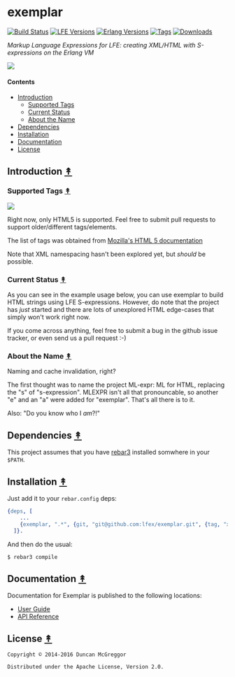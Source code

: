 # exemplar

[![Build Status][travis badge]][travis]
[![LFE Versions][lfe badge]][lfe]
[![Erlang Versions][erlang badge]][versions]
[![Tags][github tags badge]][github tags]
[![Downloads][hex downloads]][hex package]

*Markup Language Expressions for LFE: creating XML/HTML with S-expressions on the Erlang VM*

[![][juggernaut-tiny]][juggernaut-large]


#### Contents

* [Introduction](#introduction-)
  * [Supported Tags](#supported-tags-)
  * [Current Status](#current-status-)
  * [About the Name](#about-the-name-)
* [Dependencies](#dependencies-)
* [Installation](#installation-)
* [Documentation](#documentation-)
* [License](#license-)


## Introduction [&#x219F;](#contents)

### Supported Tags [&#x219F;](#contents)

[![][html5_logo]][html5_logo]

[html5_logo]: priv/images/HTML5_Logo_tiny.png

Right now, only HTML5 is supported. Feel free to submit pull requests to support
older/different tags/elements.

The list of tags was obtained from [Mozilla's HTML 5 documentation][mz]

[mz]: https://developer.mozilla.org/en-US/docs/Web/Guide/HTML/HTML5/HTML5_element_list

Note that XML namespacing hasn't been explored yet, but *should* be possible.


### Current Status [&#x219F;](#contents)

As you can see in the example usage below, you can use exemplar to build HTML
strings using LFE S-expressions. However, do note that the project has *just*
started and there are lots of unexplored HTML edge-cases that simply won't work
right now.

If you come across anything, feel free to submit a bug in the github issue
tracker, or even send us a pull request :-)


### About the Name [&#x219F;](#contents)

Naming and cache invalidation, right?

The first thought was to name the project ML-expr: ML for HTML, replacing the
"s" of "s-expression". MLEXPR isn't all that pronouncable, so another "e" and
an "a" were added for "exemplar". That's all there is to it.

Also: "Do you know who I *am*?!"


## Dependencies [&#x219F;](#contents)

This project assumes that you have [rebar3](https://github.com/erlang/rebar3)
installed somwhere in your ``$PATH``.


## Installation [&#x219F;](#contents)

Just add it to your ``rebar.config`` deps:

```erlang
{deps, [
    ...
    {exemplar, ".*", {git, "git@github.com:lfex/exemplar.git", {tag, "x.y.z"}}
  ]}.
```

And then do the usual:

```bash
$ rebar3 compile
```


## Documentation [&#x219F;](#contents)

Documentation for Exemplar is published to the following locations:

* [User Guide](http://lfex.github.io/exemplar/current/user-guide)
* [API Reference](http://lfex.github.io/exemplar/current/api)


## License [&#x219F;](#contents)

```
Copyright © 2014-2016 Duncan McGreggor

Distributed under the Apache License, Version 2.0.
```


<!-- Named page links below: /-->

[juggernaut-tiny]: priv/images/juggernaut-tiny.png
[juggernaut-large]: priv/images/juggernaut-large.png
[org]: https://github.com/lfex
[github]: https://github.com/lfex/exemplar
[gitlab]: https://gitlab.com/lfex/exemplar
[travis]: https://travis-ci.org/lfex/exemplar
[travis badge]: https://img.shields.io/travis/lfex/exemplar.svg
[lfe]: https://github.com/rvirding/lfe
[lfe badge]: https://img.shields.io/badge/lfe-1.2.0-blue.svg
[erlang badge]: https://img.shields.io/badge/erlang-R15%20to%2019.1-blue.svg
[versions]: https://github.com/lfex/exemplar/blob/master/.travis.yml
[github tags]: https://github.com/lfex/exemplar/tags
[github tags badge]: https://img.shields.io/github/tag/lfex/exemplar.svg
[github downloads]: https://img.shields.io/github/downloads/lfex/exemplar/total.svg
[hex badge]: https://img.shields.io/hexpm/v/exemplar.svg?maxAge=2592000
[hex package]: https://hex.pm/packages/exemplar
[hex downloads]: https://img.shields.io/hexpm/dt/exemplar.svg
